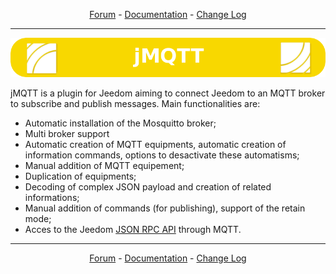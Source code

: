 <p align="center">
<a href="https://www.jeedom.com/forum/viewtopic.php?f=96&t=32675">Forum</a>   -   <a href="https://Domochip.github.io/jMQTT/fr_FR/">Documentation</a>   -   <a href="https://Domochip.github.io/jMQTT/fr_FR/#changelog">Change Log</a>
</p>

__________________

<p align="center">
  <img src="jMQTT.png"/>
</p>

jMQTT is a plugin for Jeedom aiming to connect Jeedom to an MQTT broker to subscribe and publish messages.
Main functionalities are:
  * Automatic installation of the Mosquitto broker;
  * Multi broker support
  * Automatic creation of MQTT equipments, automatic creation of information commands, options to desactivate these automatisms;
  * Manual addition of MQTT equipement;
  * Duplication of equipments;
  * Decoding of complex JSON payload and creation of related informations;
  * Manual addition of commands (for publishing), support of the retain mode;
  * Acces to the Jeedom [JSON RPC API](https://jeedom.github.io/core/fr_FR/jsonrpc_api) through MQTT. 

__________________

<p align="center">
<a href="https://www.jeedom.com/forum/viewtopic.php?f=96&t=32675">Forum</a>   -   <a href="https://Domochip.github.io/jMQTT/fr_FR/">Documentation</a>   -   <a href="https://Domochip.github.io/jMQTT/fr_FR/#changelog">Change Log</a>
</p>
